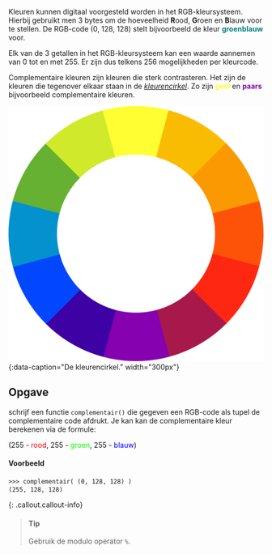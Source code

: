 Kleuren kunnen digitaal voorgesteld worden in het RGB-kleursysteem. Hierbij gebruikt men 3 bytes om de hoeveelheid **R**ood, **G**roen en **B**lauw voor te stellen. De RGB-code (0, 128, 128) stelt bijvoorbeeld de kleur <span style="color:#008080">**groenblauw**</span> voor.

Elk van de 3 getallen in het RGB-kleursysteem kan een waarde aannemen van 0 tot en met 255. Er zijn dus telkens 256 mogelijkheden per kleurcode.

Complementaire kleuren zijn kleuren die sterk contrasteren. Het zijn de kleuren die tegenover elkaar staan in de <a href="https://nl.wikipedia.org/wiki/Kleurencirkel" target="_blanc">*kleurencirkel*</a>. Zo zijn <span style="color:#FEFE33">**geel**</span> en <span style="color:#8601AF">**paars**</span> bijvoorbeeld complementaire kleuren.

![De kleurencirkel.](media/color-wheel.png "Afbeelding door Sakurambo op Wikipedia."){:data-caption="De kleurencirkel." width="300px"}

## Opgave
schrijf een functie `complementair()` die gegeven een RGB-code als tupel de complementaire code afdrukt. Je kan kan de complementaire kleur berekenen via de formule:

<div class="dodona-centered-group">
(255 - <span style="color:#FF0000">rood</span>, 255 - <span style="color:#00FF00">groen</span>, 255 - <span style="color:#0000FF">blauw</span>)
</div>

#### Voorbeeld
```
>>> complementair( (0, 128, 128) )
(255, 128, 128)
```

{: .callout.callout-info}
> #### Tip
> Gebruik de modulo operator `%`.
